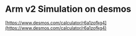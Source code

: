 # Arm v2 Simulation on desmos
[https://www.desmos.com/calculator/r6a1zofkg4](https://www.desmos.com/calculator/r6a1zofkg4)
